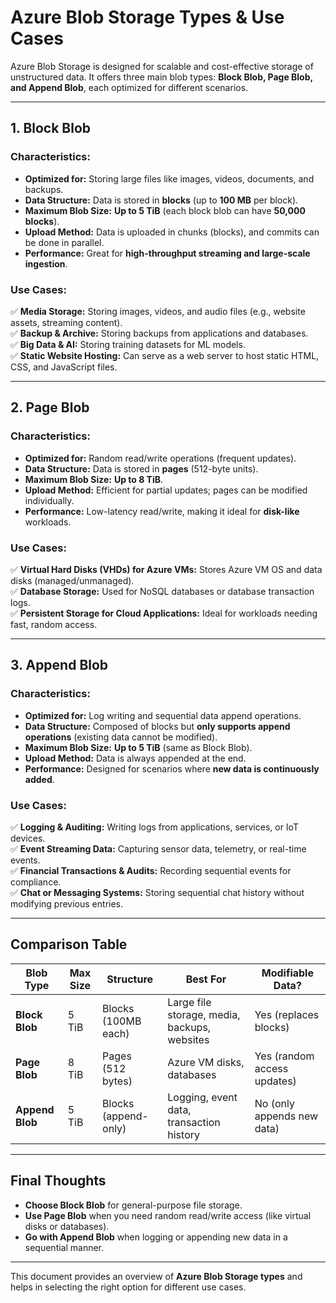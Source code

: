# Azure Blob Storage Types & Use Cases

Azure Blob Storage is designed for scalable and cost-effective storage of unstructured data. It offers three main blob types: **Block Blob, Page Blob, and Append Blob**, each optimized for different scenarios.

---

## 1. Block Blob

### **Characteristics:**
- **Optimized for:** Storing large files like images, videos, documents, and backups.
- **Data Structure:** Data is stored in **blocks** (up to **100 MB** per block).
- **Maximum Blob Size:** **Up to 5 TiB** (each block blob can have **50,000 blocks**).
- **Upload Method:** Data is uploaded in chunks (blocks), and commits can be done in parallel.
- **Performance:** Great for **high-throughput streaming and large-scale ingestion**.

### **Use Cases:**
✅ **Media Storage:** Storing images, videos, and audio files (e.g., website assets, streaming content).  
✅ **Backup & Archive:** Storing backups from applications and databases.  
✅ **Big Data & AI:** Storing training datasets for ML models.  
✅ **Static Website Hosting:** Can serve as a web server to host static HTML, CSS, and JavaScript files.  

---

## 2. Page Blob

### **Characteristics:**
- **Optimized for:** Random read/write operations (frequent updates).
- **Data Structure:** Data is stored in **pages** (512-byte units).
- **Maximum Blob Size:** **Up to 8 TiB**.
- **Upload Method:** Efficient for partial updates; pages can be modified individually.
- **Performance:** Low-latency read/write, making it ideal for **disk-like** workloads.

### **Use Cases:**
✅ **Virtual Hard Disks (VHDs) for Azure VMs:** Stores Azure VM OS and data disks (managed/unmanaged).  
✅ **Database Storage:** Used for NoSQL databases or database transaction logs.  
✅ **Persistent Storage for Cloud Applications:** Ideal for workloads needing fast, random access.  

---

## 3. Append Blob

### **Characteristics:**
- **Optimized for:** Log writing and sequential data append operations.
- **Data Structure:** Composed of blocks but **only supports append operations** (existing data cannot be modified).
- **Maximum Blob Size:** **Up to 5 TiB** (same as Block Blob).
- **Upload Method:** Data is always appended at the end.
- **Performance:** Designed for scenarios where **new data is continuously added**.

### **Use Cases:**
✅ **Logging & Auditing:** Writing logs from applications, services, or IoT devices.  
✅ **Event Streaming Data:** Capturing sensor data, telemetry, or real-time events.  
✅ **Financial Transactions & Audits:** Recording sequential events for compliance.  
✅ **Chat or Messaging Systems:** Storing sequential chat history without modifying previous entries.  

---

## Comparison Table

| Blob Type   | Max Size | Structure | Best For | Modifiable Data? |
|------------|---------|-----------|----------|------------------|
| **Block Blob** | 5 TiB | Blocks (100MB each) | Large file storage, media, backups, websites | Yes (replaces blocks) |
| **Page Blob**  | 8 TiB | Pages (512 bytes) | Azure VM disks, databases | Yes (random access updates) |
| **Append Blob** | 5 TiB | Blocks (append-only) | Logging, event data, transaction history | No (only appends new data) |

---

## **Final Thoughts**
- **Choose Block Blob** for general-purpose file storage.
- **Use Page Blob** when you need random read/write access (like virtual disks or databases).
- **Go with Append Blob** when logging or appending new data in a sequential manner.

---

This document provides an overview of **Azure Blob Storage types** and helps in selecting the right option for different use cases.

